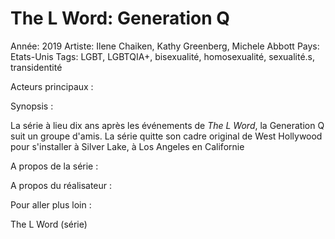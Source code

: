# The L Word: Generation Q

Année: 2019
Artiste: Ilene Chaiken, Kathy Greenberg, Michele Abbott
Pays: Etats-Unis
Tags: LGBT, LGBTQIA+, bisexualité, homosexualité, sexualité.s, transidentité

Acteurs principaux : 

Synopsis :

La série à lieu dix ans après les événements de *The L Word*, la Generation Q suit un groupe d'amis. La série quitte son cadre original de West Hollywood pour s'installer à Silver Lake, à Los Angeles en Californie

A propos de la série : 

A propos du réalisateur : 

Pour aller plus loin :

The L Word (série)